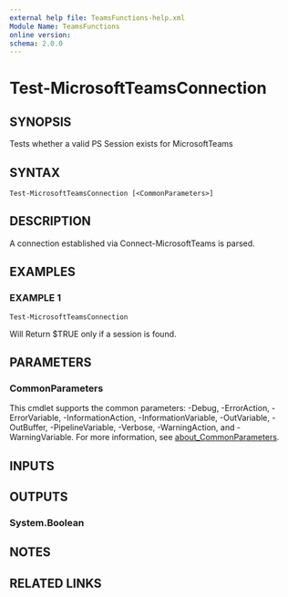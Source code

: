 ```yaml
---
external help file: TeamsFunctions-help.xml
Module Name: TeamsFunctions
online version:
schema: 2.0.0
---
```


# Test-MicrosoftTeamsConnection

## SYNOPSIS
Tests whether a valid PS Session exists for MicrosoftTeams

## SYNTAX

```
Test-MicrosoftTeamsConnection [<CommonParameters>]
```

## DESCRIPTION
A connection established via Connect-MicrosoftTeams is parsed.

## EXAMPLES

### EXAMPLE 1
```
Test-MicrosoftTeamsConnection
```

Will Return $TRUE only if a session is found.

## PARAMETERS

### CommonParameters
This cmdlet supports the common parameters: -Debug, -ErrorAction, -ErrorVariable, -InformationAction, -InformationVariable, -OutVariable, -OutBuffer, -PipelineVariable, -Verbose, -WarningAction, and -WarningVariable. For more information, see [about_CommonParameters](http://go.microsoft.com/fwlink/?LinkID=113216).

## INPUTS

## OUTPUTS

### System.Boolean
## NOTES

## RELATED LINKS
